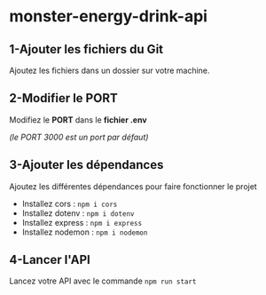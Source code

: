 # monster-energy-drink-api

## 1-Ajouter les fichiers du Git
Ajoutez les fichiers dans un dossier sur votre machine.

## 2-Modifier le PORT
Modifiez le **PORT** dans le **fichier .env**  

*(le PORT 3000 est un port par défaut)*

## 3-Ajouter les dépendances
Ajoutez les différentes dépendances pour faire fonctionner le projet

- Installez cors : `npm i cors`
- Installez dotenv : `npm i dotenv`
- Installez express : `npm i express`
- Installez nodemon : `npm i nodemon`


## 4-Lancer l'API
Lancez votre API avec le commande `npm run start`